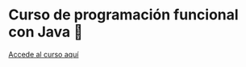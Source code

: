 # Curso de programación funcional con Java :crocodile:

[Accede al curso aquí](https://codigofacilito.com/cursos/java-programacion-funcional)